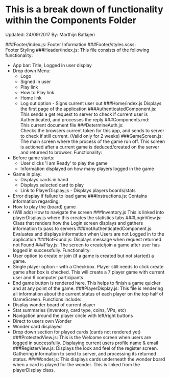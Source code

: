 # This is a break down of functionality within the Components Folder

Updated:  24/09/2017
By:       Marthijn Batlajeri

###Footer/index.js:
Footer Information
###Footer/styles.scss:    
Footer Styling
###Header/index.js:
This file consists of the following functionality:
- App bar: Title, Logged in user display
- Drop down Menu:
  - Logo
  - Signed in user
  - Play link
  - How to Play link
  - Home link
  - Log out option - Signs current user out
###Home/index.js
Displays the first page of the application
###AuthenticatedComponent.js:  
This sends a get request to server to check if current user is Authenticated, and processes the reply
###Components.md:      
This current document file
###DetermineAuth.js:   
Checks the browsers current token for this app, and sends to server to check if still current. (Valid only for 2 weeks)
###GameScreen.js:
The main screen where the process of the game run off. This screen is actioned after a current game is deduced/created on the server and returned to browser. Functionality:
- Before game starts:
   - User clicks 'I am Ready' to play the game
   - Information displayed on how many players logged in the game
- Game in play:
   - Displays cards in hand
   - Displays selected card to play
   - Link to PlayerDisplay.js - Displays players boards/stats
- Error display if failure to load game
###Instructions.js:
Contains information regarding:
- How to play the (board) game
- (Will add) How to navigate the screen
###Inventory.js
This is linked into playerDisplay.js where this creates the statistics tabs
###LoginView.js:
Class that renders how the Login screen displays and gathers information to pass to servers
###notAuthenticatedComponent.js:
Evaluates and displays information when Users are not Logged in to the application
###NotFound.js:
Displays message when request returned not Found
###Play.js:
The screen to create/join a game after user has logged in successfully. Functionality:
- User option to create or join (if a game is created but not started) a game.
- Single player option - with a Checkbox. Player still needs to click create game after box is
 checked. This will create a 7 player game with current user and 6 computer participants
- End game button is rendered here. This helps to finish a game quicker and at any point of the game.
###PlayerDisplay.js:
This file is rendering all information about the current status of each player on the top half of GameScreen. Functions include:
- Display wonder board of current player
- Stat summaries (inventory, card type, coins, VPs, etc)
- Navigation around the player circle with left/right buttons
- Direct to users own Wonder
- Wonder card displayed
- Drop down section for played cards (cards not rendered yet)
###ProtectedView.js:
This is the Welcome screen when users are logged in successfully. Displaying current users profile name & email
###RegisterView.js:
Displays the look and feel of the register screen. Gathering information to send to server, and processing its returned status.
###Wonder.js:
This displays cards underneath the wonder board when a card is played for the wonder. This is linked from the playerDisplay class.
